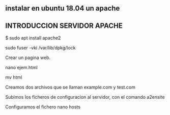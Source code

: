 ## instalar en ubuntu 18.04 un apache

## INTRODUCCION SERVIDOR APACHE

$ sudo apt install apache2

sudo fuser -vki /var/lib/dpkg/lock

Crear un pagina web.

nano ejem.html

mv html 

Creamos dos archivos que se llaman example.com y test.com

Subimos los ficheros de configuracion al servidor, con el comando a2ensite

Configuramos el fichero nano hosts


